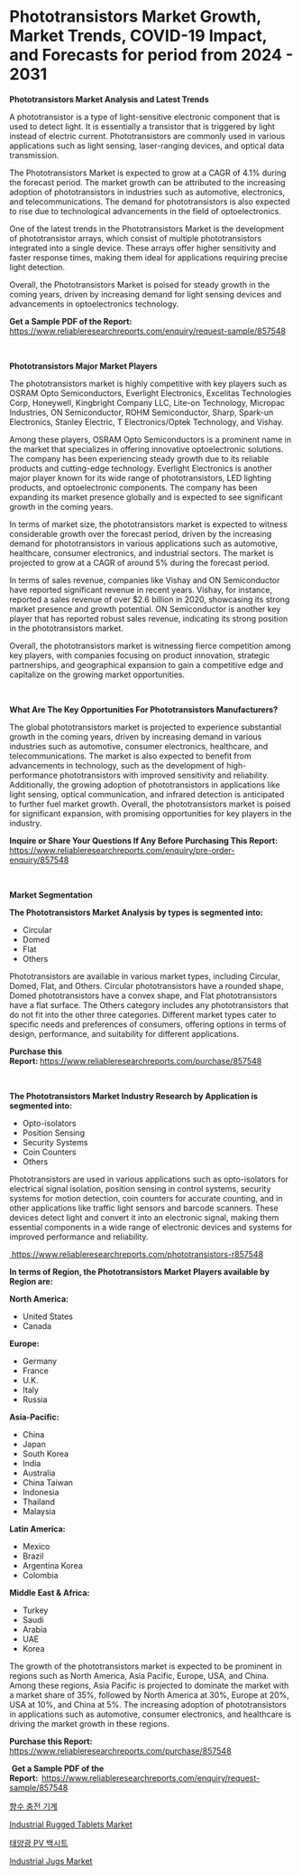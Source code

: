 <p><h1>Phototransistors Market Growth, Market Trends, COVID-19 Impact, and Forecasts for period from 2024 - 2031</h1></p><p><strong>Phototransistors Market Analysis and Latest Trends</strong></p>
<p><p>A phototransistor is a type of light-sensitive electronic component that is used to detect light. It is essentially a transistor that is triggered by light instead of electric current. Phototransistors are commonly used in various applications such as light sensing, laser-ranging devices, and optical data transmission.</p><p>The Phototransistors Market is expected to grow at a CAGR of 4.1% during the forecast period. The market growth can be attributed to the increasing adoption of phototransistors in industries such as automotive, electronics, and telecommunications. The demand for phototransistors is also expected to rise due to technological advancements in the field of optoelectronics.</p><p>One of the latest trends in the Phototransistors Market is the development of phototransistor arrays, which consist of multiple phototransistors integrated into a single device. These arrays offer higher sensitivity and faster response times, making them ideal for applications requiring precise light detection.</p><p>Overall, the Phototransistors Market is poised for steady growth in the coming years, driven by increasing demand for light sensing devices and advancements in optoelectronics technology.</p></p>
<p><strong>Get a Sample PDF of the Report:&nbsp;</strong> <a href="https://www.reliableresearchreports.com/enquiry/request-sample/857548">https://www.reliableresearchreports.com/enquiry/request-sample/857548</a></p>
<p>&nbsp;</p>
<p><strong>Phototransistors Major Market Players</strong></p>
<p><p>The phototransistors market is highly competitive with key players such as OSRAM Opto Semiconductors, Everlight Electronics, Excelitas Technologies Corp, Honeywell, Kingbright Company LLC, Lite-on Technology, Micropac Industries, ON Semiconductor, ROHM Semiconductor, Sharp, Spark-un Electronics, Stanley Electric, T Electronics/Optek Technology, and Vishay. </p><p>Among these players, OSRAM Opto Semiconductors is a prominent name in the market that specializes in offering innovative optoelectronic solutions. The company has been experiencing steady growth due to its reliable products and cutting-edge technology. Everlight Electronics is another major player known for its wide range of phototransistors, LED lighting products, and optoelectronic components. The company has been expanding its market presence globally and is expected to see significant growth in the coming years.</p><p>In terms of market size, the phototransistors market is expected to witness considerable growth over the forecast period, driven by the increasing demand for phototransistors in various applications such as automotive, healthcare, consumer electronics, and industrial sectors. The market is projected to grow at a CAGR of around 5% during the forecast period.</p><p>In terms of sales revenue, companies like Vishay and ON Semiconductor have reported significant revenue in recent years. Vishay, for instance, reported a sales revenue of over $2.6 billion in 2020, showcasing its strong market presence and growth potential. ON Semiconductor is another key player that has reported robust sales revenue, indicating its strong position in the phototransistors market.</p><p>Overall, the phototransistors market is witnessing fierce competition among key players, with companies focusing on product innovation, strategic partnerships, and geographical expansion to gain a competitive edge and capitalize on the growing market opportunities.</p></p>
<p>&nbsp;</p>
<p><strong>What Are The Key Opportunities For Phototransistors Manufacturers?</strong></p>
<p><p>The global phototransistors market is projected to experience substantial growth in the coming years, driven by increasing demand in various industries such as automotive, consumer electronics, healthcare, and telecommunications. The market is also expected to benefit from advancements in technology, such as the development of high-performance phototransistors with improved sensitivity and reliability. Additionally, the growing adoption of phototransistors in applications like light sensing, optical communication, and infrared detection is anticipated to further fuel market growth. Overall, the phototransistors market is poised for significant expansion, with promising opportunities for key players in the industry.</p></p>
<p><strong>Inquire or Share Your Questions If Any Before Purchasing This Report:</strong> <a href="https://www.reliableresearchreports.com/enquiry/pre-order-enquiry/857548">https://www.reliableresearchreports.com/enquiry/pre-order-enquiry/857548</a></p>
<p>&nbsp;</p>
<p><strong>Market Segmentation</strong></p>
<p><strong>The Phototransistors Market Analysis by types is segmented into:</strong></p>
<p><ul><li>Circular</li><li>Domed</li><li>Flat</li><li>Others</li></ul></p>
<p><p>Phototransistors are available in various market types, including Circular, Domed, Flat, and Others. Circular phototransistors have a rounded shape, Domed phototransistors have a convex shape, and Flat phototransistors have a flat surface. The Others category includes any phototransistors that do not fit into the other three categories. Different market types cater to specific needs and preferences of consumers, offering options in terms of design, performance, and suitability for different applications.</p></p>
<p><strong>Purchase this Report:&nbsp;</strong><a href="https://www.reliableresearchreports.com/purchase/857548">https://www.reliableresearchreports.com/purchase/857548</a></p>
<p>&nbsp;</p>
<p><strong>The Phototransistors Market Industry Research by Application is segmented into:</strong></p>
<p><ul><li>Opto-isolators</li><li>Position Sensing</li><li>Security Systems</li><li>Coin Counters</li><li>Others</li></ul></p>
<p><p>Phototransistors are used in various applications such as opto-isolators for electrical signal isolation, position sensing in control systems, security systems for motion detection, coin counters for accurate counting, and in other applications like traffic light sensors and barcode scanners. These devices detect light and convert it into an electronic signal, making them essential components in a wide range of electronic devices and systems for improved performance and reliability.</p></p>
<p><a href="https://www.reliableresearchreports.com/phototransistors-r857548">&nbsp;https://www.reliableresearchreports.com/phototransistors-r857548</a></p>
<p><strong>In terms of Region, the Phototransistors Market Players available by Region are:</strong></p>
<p>
    <p> <strong> North America: </strong>
        <ul>
            <li>United States</li>
            <li>Canada</li>
        </ul>
        </p> 
    <p> <strong> Europe: </strong>
        <ul>
            <li>Germany</li>
            <li>France</li>
            <li>U.K.</li>
            <li>Italy</li>
            <li>Russia</li>
        </ul>
        </p> 
    <p> <strong> Asia-Pacific: </strong>
        <ul>
            <li>China</li>
            <li>Japan</li>
            <li>South Korea</li>
            <li>India</li>
            <li>Australia</li>
            <li>China Taiwan</li>
            <li>Indonesia</li>
            <li>Thailand</li>
            <li>Malaysia</li>
        </ul>
        </p> 
    <p> <strong> Latin America: </strong>
        <ul>
            <li>Mexico</li>
            <li>Brazil</li>
            <li>Argentina Korea</li>
            <li>Colombia</li>
        </ul>
        </p> 
    <p> <strong> Middle East & Africa: </strong>
        <ul>
            <li>Turkey</li>
            <li>Saudi</li>
            <li>Arabia</li>
            <li>UAE</li>
            <li>Korea</li>
        </ul>
    </p>
    </p>
<p><p>The growth of the phototransistors market is expected to be prominent in regions such as North America, Asia Pacific, Europe, USA, and China. Among these regions, Asia Pacific is projected to dominate the market with a market share of 35%, followed by North America at 30%, Europe at 20%, USA at 10%, and China at 5%. The increasing adoption of phototransistors in applications such as automotive, consumer electronics, and healthcare is driving the market growth in these regions.</p></p>
<p><strong>Purchase this Report: </strong><a href="https://www.reliableresearchreports.com/purchase/857548">https://www.reliableresearchreports.com/purchase/857548</a></p>
<p>&nbsp;<strong>Get a Sample PDF of the Report:&nbsp;&nbsp;</strong><a href="https://www.reliableresearchreports.com/enquiry/request-sample/857548">https://www.reliableresearchreports.com/enquiry/request-sample/857548</a></p>
<p><strong></strong></p>
<p><p><a href="https://github.com/Maeennan456456/Market-Research-Report-List-2/blob/main/1113940155013.md">향수 충전 기계</a></p><p><a href="https://github.com/AdrianaPaucek2023/Market-Research-Report-List-1/blob/main/industrial-rugged-tablets-market.md">Industrial Rugged Tablets Market</a></p><p><a href="https://github.com/vsap75a286l/Market-Research-Report-List-2/blob/main/8123950155012.md">태양광 PV 백시트</a></p><p><a href="https://issuu.com/reportprime-2/docs/industrial-jugs-market-size-2030.pptx">Industrial Jugs Market</a></p></p>